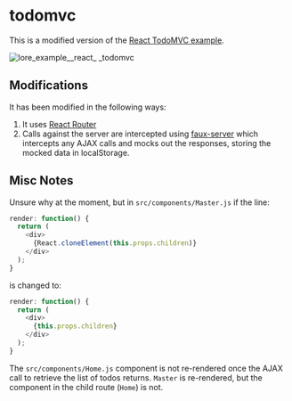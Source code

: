 # todomvc

This is a modified version of the [React TodoMVC example](http://todomvc.com/examples/react).

![lore_example__react_ _todomvc](https://cloud.githubusercontent.com/assets/2637399/12047374/9f4c1c62-ae87-11e5-992f-cbf6a5b01f14.png)

## Modifications
It has been modified in the following ways:

1. It uses [React Router](https://github.com/rackt/react-router)
2. Calls against the server are intercepted using [faux-server](https://github.com/lore/faux-server) which intercepts any AJAX calls and mocks out the responses, storing the mocked data in localStorage.

## Misc Notes
Unsure why at the moment, but in `src/components/Master.js` if the line:

```js
render: function() {
  return (
    <div>
      {React.cloneElement(this.props.children)}
    </div>
  );
}
```

is changed to:

```js
render: function() {
  return (
    <div>
      {this.props.children}
    </div>
  );
}
```

The `src/components/Home.js` component is not re-rendered once the AJAX call to retrieve the list of todos returns.
`Master` is re-rendered, but the component in the child route (`Home`) is not.
